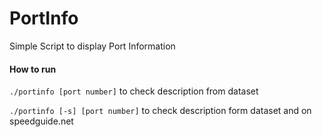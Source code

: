 # PortInfo
Simple Script to display Port Information

#### How to run
`./portinfo [port number]` to check description from dataset

`./portinfo [-s] [port number]` to check description form dataset and on speedguide.net
